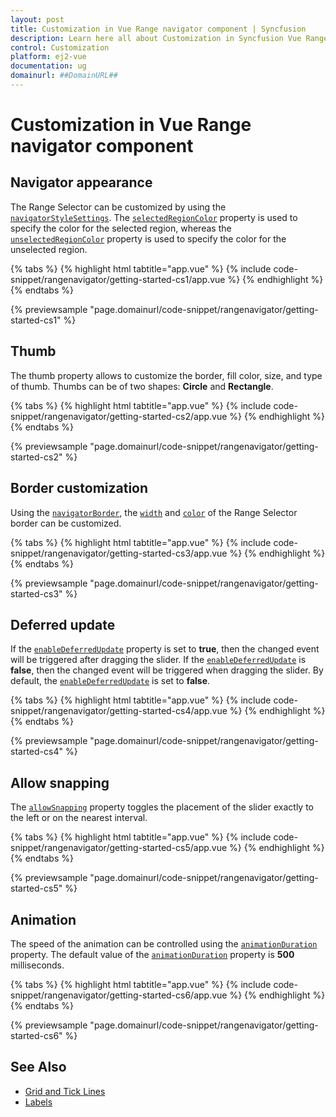 ```yaml
---
layout: post
title: Customization in Vue Range navigator component | Syncfusion
description: Learn here all about Customization in Syncfusion Vue Range navigator component of Syncfusion Essential JS 2 and more.
control: Customization 
platform: ej2-vue
documentation: ug
domainurl: ##DomainURL##
---
```


# Customization in Vue Range navigator component

## Navigator appearance

The Range Selector can be customized by using the [`navigatorStyleSettings`](https://ej2.syncfusion.com/vue/documentation/api/range-navigator/#navigatorstylesettings). The [`selectedRegionColor`](https://ej2.syncfusion.com/vue/documentation/api/range-navigator/styleSettingsModel/#selectedregioncolor) property is used to specify the color for the selected region, whereas the [`unselectedRegionColor`](https://ej2.syncfusion.com/vue/documentation/api/range-navigator/styleSettingsModel/#unselectedregioncolor) property is used to specify the color for the unselected region.

{% tabs %}
{% highlight html tabtitle="app.vue" %}
{% include code-snippet/rangenavigator/getting-started-cs1/app.vue %}
{% endhighlight %}
{% endtabs %}
        
{% previewsample "page.domainurl/code-snippet/rangenavigator/getting-started-cs1" %}

## Thumb

The thumb property allows to customize the border, fill color, size, and type of thumb. Thumbs can be of two shapes: **Circle** and **Rectangle**.

{% tabs %}
{% highlight html tabtitle="app.vue" %}
{% include code-snippet/rangenavigator/getting-started-cs2/app.vue %}
{% endhighlight %}
{% endtabs %}
        
{% previewsample "page.domainurl/code-snippet/rangenavigator/getting-started-cs2" %}

## Border customization

Using the [`navigatorBorder`](https://ej2.syncfusion.com/vue/documentation/api/range-navigator/thumbSettingsModel/#border), the [`width`](https://ej2.syncfusion.com/vue/documentation/api/range-navigator/borderModel/#width) and [`color`](https://ej2.syncfusion.com/vue/documentation/api/range-navigator/borderModel/#color) of the Range Selector border can be customized.

{% tabs %}
{% highlight html tabtitle="app.vue" %}
{% include code-snippet/rangenavigator/getting-started-cs3/app.vue %}
{% endhighlight %}
{% endtabs %}
        
{% previewsample "page.domainurl/code-snippet/rangenavigator/getting-started-cs3" %}

## Deferred update

If the [`enableDeferredUpdate`](https://ej2.syncfusion.com/vue/documentation/api/range-navigator/#enabledeferredupdate) property is set to **true**, then the changed event will be triggered after dragging the slider. If the [`enableDeferredUpdate`](https://ej2.syncfusion.com/vue/documentation/api/range-navigator/#enabledeferredupdate) is **false**, then the changed event will be triggered when dragging the slider. By default, the [`enableDeferredUpdate`](https://ej2.syncfusion.com/vue/documentation/api/range-navigator/#enabledeferredupdate) is set to **false**.

{% tabs %}
{% highlight html tabtitle="app.vue" %}
{% include code-snippet/rangenavigator/getting-started-cs4/app.vue %}
{% endhighlight %}
{% endtabs %}
        
{% previewsample "page.domainurl/code-snippet/rangenavigator/getting-started-cs4" %}

## Allow snapping

The [`allowSnapping`](https://ej2.syncfusion.com/vue/documentation/api/range-navigator/#allowsnapping) property toggles the placement of the slider exactly to the left or on the nearest interval.

{% tabs %}
{% highlight html tabtitle="app.vue" %}
{% include code-snippet/rangenavigator/getting-started-cs5/app.vue %}
{% endhighlight %}
{% endtabs %}
        
{% previewsample "page.domainurl/code-snippet/rangenavigator/getting-started-cs5" %}

## Animation

The speed of the animation can be controlled using the [`animationDuration`](https://ej2.syncfusion.com/vue/documentation/api/range-navigator/#animationduration) property. The default value of the [`animationDuration`](https://ej2.syncfusion.com/vue/documentation/api/range-navigator/#animationduration) property is **500** milliseconds.

{% tabs %}
{% highlight html tabtitle="app.vue" %}
{% include code-snippet/rangenavigator/getting-started-cs6/app.vue %}
{% endhighlight %}
{% endtabs %}
        
{% previewsample "page.domainurl/code-snippet/rangenavigator/getting-started-cs6" %}

## See Also

* [Grid and Tick Lines](./grid-tick/)
* [Labels](./labels/)
